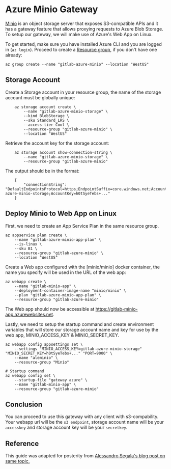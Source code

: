 # Azure Minio Gateway

[Minio](https://minio.io/) is an object storage server that exposes S3-compatible APIs and it has a gateway feature that allows proxying requests to Azure Blob Storage. To setup our gateway, we will make use of Azure's Web App on Linux.

To get started, make sure you have installed Azure CLI and you are logged in (`az login`). Proceed to create a [Resource group](https://docs.microsoft.com/en-us/azure/azure-resource-manager/resource-group-overview#resource-groups), if you don't have one already: 

```
az group create --name "gitlab-azure-minio" --location "WestUS"
```

## Storage Account

Create a Storage account in your resource group, the name of the storage account must be globally unique:

```
    az storage account create \
        --name "gitlab-azure-minio-storage" \
        --kind BlobStorage \
        --sku Standard_LRS \
        --access-tier Cool \
        --resource-group "gitlab-azure-minio" \
        --location "WestUS"
```

Retrieve the account key for the storage account:
    
```
    az storage account show-connection-string \
        --name "gitlab-azure-minio-storage" \
        --resource-group "gitlab-azure-minio"
```

The output should be in the format:

```
    {
        "connectionString": "DefaultEndpointsProtocol=https;EndpointSuffix=core.windows.net;AccountName=gitlab-azure-minio-storage;AccountKey=h0tSyeTebs+..."
    }
```

## Deploy Minio to Web App on Linux

First, we need to create an App Service Plan in the same resource group.

```
az appservice plan create \
    --name "gitlab-azure-minio-app-plan" \
    --is-linux \
    --sku B1 \
    --resource-group "gitlab-azure-minio" \
    --location "WestUS"
```

Create a Web app configured with the [minio/minio] docker container, the name you specify will be used in the URL of the web app:

```
az webapp create \
    --name "gitlab-minio-app" \
    --deployment-container-image-name "minio/minio" \
    --plan "gitlab-azure-minio-app-plan" \
    --resource-group "gitlab-azure-minio"
```

The Web app should now be accessible at https://gitlab-minio-app.azurewebsites.net.

Lastly, we need to setup the startup command and create environment variables that will store our storage account name and key for use by the web app, MINIO_ACCESS_KEY & MINIO_SECRET_KEY.

```
az webapp config appsettings set \
    --settings "MINIO_ACCESS_KEY=gitlab-azure-minio-storage" "MINIO_SECRET_KEY=h0tSyeTebs+..." "PORT=9000" \
    --name "aleminio" \
    --resource-group "Minio"

# Startup command
az webapp config set \
    --startup-file "gateway azure" \
    --name "gitlab-minio-app" \
    --resource-group "gitlab-azure-minio"
```

## Conclusion
You can proceed to use this gateway with any client with s3-compability. Your webapp url will be the `s3 endpoint`, storage account name will be your `accesskey` and storage account key will be your `secretkey`.

## Reference
This guide was adapted for posterity from [Alessandro Segala's blog post on same topic.](https://withblue.ink/2017/10/29/how-to-use-s3cmd-and-any-other-amazon-s3-compatible-app-with-azure-blob-storage.html) 
